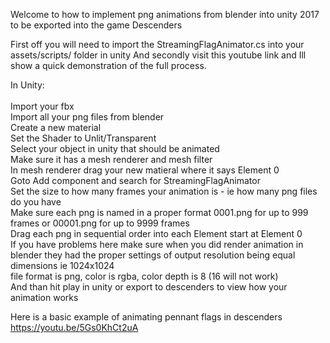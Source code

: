 Welcome to how to implement png animations from blender into unity 2017 to be exported into the game Descenders

First off you will need to import the StreamingFlagAnimator.cs into your assets/scripts/ folder in unity
And secondly visit this youtube link and Ill show a quick demonstration of the full process.




In Unity:<br><br>
Import your fbx<br>
Import all your png files from blender<br>
Create a new material<br>
  Set the Shader to Unlit/Transparent<br>
  Select your object in unity that should be animated<br>
  Make sure it has a mesh renderer and mesh filter<br>
    In mesh renderer drag your new matieral where it says Element 0<br>
  Goto Add component and search for StreamingFlagAnimator<br>
    Set the size to how many frames your animation is - ie how many png files do you have<br>
    Make sure each png is named in a proper format 0001.png for up to 999 frames or 00001.png for up to 9999 frames<br>
    Drag each png in sequential order into each Element start at Element 0<br>
    If you have problems here make sure when you did render animation in blender they had the proper settings of output resolution being equal dimensions ie 1024x1024<br>
      file format is png, color is rgba, color depth is 8 (16 will not work)<br>
    And than hit play in unity or export to descenders to view how your animation works<br>

    
Here is a basic example of animating pennant flags in descenders   https://youtu.be/5Gs0KhCt2uA
